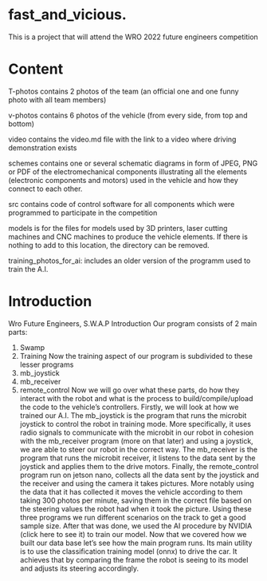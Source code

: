 # fast_and_vicious.
This is a project that will attend the WRO 2022 future engineers competition  
# Content
T-photos contains 2 photos of the team (an official one and one funny photo with all team members)

v-photos contains 6 photos of the vehicle (from every side, from top and bottom)

video contains the video.md file with the link to a video where driving demonstration exists

schemes contains one or several schematic diagrams in form of JPEG, PNG or PDF of the electromechanical components illustrating all the elements (electronic components and motors) used in the vehicle and how they connect to each other.

src contains code of control software for all components which were programmed to participate in the competition

models is for the files for models used by 3D printers, laser cutting machines and CNC machines to produce the vehicle elements. If there is nothing to add to this location, the directory can be removed.

training_photos_for_ai: includes an older version of the programm used to train the A.I. 

# Introduction
Wro Future Engineers, S.W.A.P Introduction 
Our program consists of 2 main parts:
1.	Swamp
2.	Training 
Now the training aspect of our program is subdivided to these lesser programs 
1.	mb_joystick
2.	mb_receiver
3.	remote_control
   Now we will go over what these parts, do how they interact with the robot and what is the process to build/compile/upload the code to the vehicle’s controllers. Firstly, we will look at how we trained our A.I. The mb_joystick is the program that runs the microbit joystick to control the robot in training mode. More specifically, it uses radio signals to communicate with the microbit in our robot in cohesion with the mb_receiver program (more on that later) and using a joystick, we are able to steer our robot in the correct way. The mb_receiver is the program that runs the microbit receiver, it listens to the data sent by the joystick and applies them to the drive motors. Finally, the remote_control program run on jetson nano, collects all the data sent by the joystick and the receiver and using the camera it takes pictures. More notably using the data that it has collected it moves the vehicle according to them taking 300 photos per minute, saving them in the correct file based on the steering values the robot had when it took the picture. Using these three programs we run different scenarios on the track to get a good sample size. After that was done, we used the AI procedure by NVIDIA (click here to see it) to train our model.
Now that we covered how we built our data base let’s see how the main program runs.
Its main utility is to use the classification training model (onnx) to drive the car. It achieves that by comparing the frame the robot is seeing to its model and adjusts its steering accordingly. 
